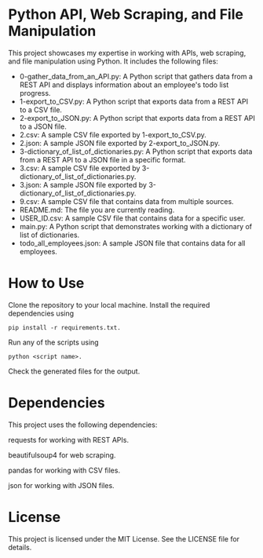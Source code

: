# Python API, Web Scraping, and File Manipulation
This project showcases my expertise in working with APIs, web scraping, and file manipulation using Python. It includes the following files:

- 0-gather_data_from_an_API.py: A Python script that gathers data from a REST API and displays information about an employee's todo list progress.
- 1-export_to_CSV.py: A Python script that exports data from a REST API to a CSV file.
- 2-export_to_JSON.py: A Python script that exports data from a REST API to a JSON file.
- 2.csv: A sample CSV file exported by 1-export_to_CSV.py.
- 2.json: A sample JSON file exported by 2-export_to_JSON.py.
- 3-dictionary_of_list_of_dictionaries.py: A Python script that exports data from a REST API to a JSON file in a specific format.
- 3.csv: A sample CSV file exported by 3-dictionary_of_list_of_dictionaries.py.
- 3.json: A sample JSON file exported by 3-dictionary_of_list_of_dictionaries.py.
- 9.csv: A sample CSV file that contains data from multiple sources.
- README.md: The file you are currently reading.
- USER_ID.csv: A sample CSV file that contains data for a specific user.
- main.py: A Python script that demonstrates working with a dictionary of list of dictionaries.
- todo_all_employees.json: A sample JSON file that contains data for all employees.

# How to Use
Clone the repository to your local machine.
Install the required dependencies using 
```
pip install -r requirements.txt.
```
Run any of the scripts using 
```
python <script name>.
```
Check the generated files for the output.

# Dependencies
This project uses the following dependencies:

requests for working with REST APIs.

beautifulsoup4 for web scraping.

pandas for working with CSV files.

json for working with JSON files.

# License
This project is licensed under the MIT License. See the LICENSE file for details.

